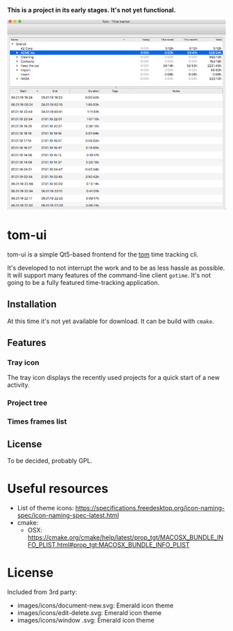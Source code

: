 **This is a project in its early stages. It's not yet functional.**

![](docs/screenshot%20mac.png)

# tom-ui
tom-ui is a simple Qt5-based frontend for the [tom](https://github.com/jansorg/tom) time tracking cli.

It's developed to not interrupt the work and to be as less hassle as possible. It will support many features of the 
command-line client `gotime`.
It's not going to be a fully featured time-tracking application.

## Installation
At this time it's not yet available for download. It can be build with `cmake`.

## Features
### Tray icon
The tray icon displays the recently used projects for a quick start of a new activity.

### Project tree

### Times frames list

## License
To be decided, probably GPL.

# Useful resources
- List of theme icons: https://specifications.freedesktop.org/icon-naming-spec/icon-naming-spec-latest.html
- cmake:
    - OSX: https://cmake.org/cmake/help/latest/prop_tgt/MACOSX_BUNDLE_INFO_PLIST.html#prop_tgt:MACOSX_BUNDLE_INFO_PLIST

# License

Included from 3rd party:
- images/icons/document-new.svg: Emerald icon theme
- images/icons/edit-delete.svg: Emerald icon theme
- images/icons/window
.svg: Emerald icon theme
